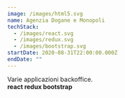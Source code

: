 ```yaml
---
image: /images/html5.svg
name: Agenzia Dogane e Monopoli
techStack:
  - /images/react.svg
  - /images/redux.svg
  - /images/bootstrap.svg
startDate: 2020-08-31T22:00:00.000Z
endDate: ""
---
```

Varie applicazioni backoffice.\
**react redux bootstrap**